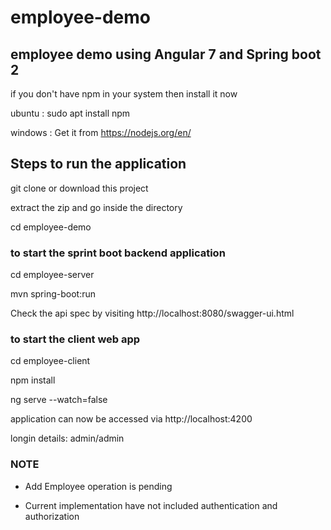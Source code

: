 # employee-demo
## employee demo using Angular 7 and Spring boot 2

if you don't have npm in your system then install it now

ubuntu : sudo apt install npm

windows : Get it from https://nodejs.org/en/



## Steps to run the application

git clone or download this project

extract the zip and go inside the directory

cd employee-demo

### to start the sprint boot backend application

cd employee-server

mvn spring-boot:run

Check the api spec by visiting http://localhost:8080/swagger-ui.html

### to start the client web app

cd employee-client

npm install

ng serve --watch=false

application can now be accessed via http://localhost:4200

longin details: admin/admin

### NOTE

- Add Employee operation is pending

- Current implementation have not included authentication and authorization



